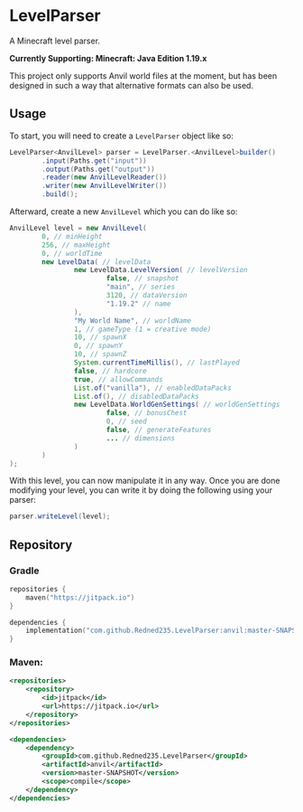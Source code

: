 # LevelParser

A Minecraft level parser.

**Currently Supporting: Minecraft: Java Edition 1.19.x**

This project only supports Anvil world files at the moment, but has been designed in such a way that alternative formats can also be used.

## Usage
To start, you will need to create a `LevelParser` object like so:
```java
LevelParser<AnvilLevel> parser = LevelParser.<AnvilLevel>builder()
        .input(Paths.get("input"))
        .output(Paths.get("output"))
        .reader(new AnvilLevelReader())
        .writer(new AnvilLevelWriter())
        .build();
```

Afterward, create a new `AnvilLevel` which you can do like so:
```java
AnvilLevel level = new AnvilLevel(
        0, // minHeight
        256, // maxHeight
        0, // worldTime
        new LevelData( // levelData
                new LevelData.LevelVersion( // levelVersion
                        false, // snapshot
                        "main", // series
                        3120, // dataVersion
                        "1.19.2" // name
                ),
                "My World Name", // worldName
                1, // gameType (1 = creative mode)
                10, // spawnX
                0, // spawnY
                10, // spawnZ
                System.currentTimeMillis(), // lastPlayed
                false, // hardcore
                true, // allowCommands
                List.of("vanilla"), // enabledDataPacks
                List.of(), // disabledDataPacks
                new LevelData.WorldGenSettings( // worldGenSettings
                        false, // bonusChest
                        0, // seed
                        false, // generateFeatures
                        ... // dimensions
                )
        )
);
```

With this level, you can now manipulate it in any way. Once you are done modifying your level, you can write it by doing the following using your parser:

```java
parser.writeLevel(level);
```

## Repository

### Gradle
```kotlin
repositories {
    maven("https://jitpack.io")
}

dependencies {
    implementation("com.github.Redned235.LevelParser:anvil:master-SNAPSHOT")
}
```

### Maven:
```xml
<repositories>
    <repository>
        <id>jitpack</id>
        <url>https://jitpack.io</url>
    </repository>
</repositories>

<dependencies>
    <dependency>
        <groupId>com.github.Redned235.LevelParser</groupId>
        <artifactId>anvil</artifactId>
        <version>master-SNAPSHOT</version>
        <scope>compile</scope>
    </dependency>
</dependencies>
```
